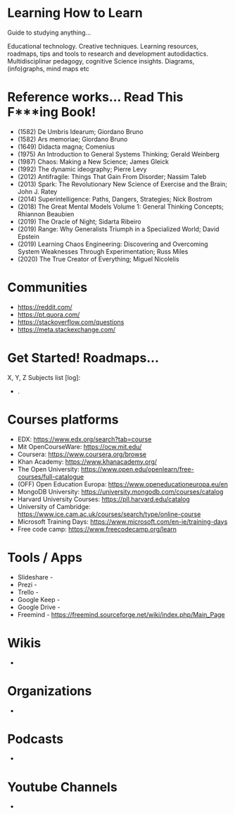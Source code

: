 # Learning How to Learn
Guide to studying anything... 

Educational technology. Creative techniques. Learning resources, roadmaps, tips and tools to research and development autodidactics. Multidisciplinar pedagogy, cognitive Science insights. Diagrams, (info)graphs, mind maps etc

# Reference works... Read This F***ing Book!
- (1582) De Umbris Idearum; Giordano Bruno
- (1582) Ars memoriae; Giordano Bruno
- (1649) Didacta magna; Comenius 
- (1975) An Introduction to General Systems Thinking; Gerald Weinberg
- (1987) Chaos: Making a New Science; James Gleick
- (1992) The dynamic ideography; Pierre Levy 
- (2012) Antifragile: Things That Gain From Disorder; Nassim Taleb
- (2013) Spark: The Revolutionary New Science of Exercise and the Brain; John J. Ratey
- (2014) Superintelligence: Paths, Dangers, Strategies; Nick Bostrom
- (2018) The Great Mental Models Volume 1: General Thinking Concepts; Rhiannon Beaubien
- (2019) The Oracle of Night; Sidarta Ribeiro
- (2019) Range: Why Generalists Triumph in a Specialized World; David Epstein
- (2019) Learning Chaos Engineering: Discovering and Overcoming System Weaknesses Through Experimentation; Russ Miles
- (2020) The True Creator of Everything; Miguel Nicolelis 

# Communities
- https://reddit.com/
- https://pt.quora.com/
- https://stackoverflow.com/questions
- https://meta.stackexchange.com/

# Get Started! Roadmaps...
X, Y, Z
Subjects list [log]:
- .


# Courses platforms
- EDX: https://www.edx.org/search?tab=course
- Mit OpenCourseWare: https://ocw.mit.edu/
- Coursera: https://www.coursera.org/browse
- Khan Academy: https://www.khanacademy.org/
- The Open University: https://www.open.edu/openlearn/free-courses/full-catalogue
- (OFF) Open Education Europa: https://www.openeducationeuropa.eu/en
- MongoDB University: https://university.mongodb.com/courses/catalog
- Harvard University Courses: https://pll.harvard.edu/catalog
- University of Cambridge: https://www.ice.cam.ac.uk/courses/search/type/online-course
- Microsoft Training Days: https://www.microsoft.com/en-ie/training-days
- Free code camp: https://www.freecodecamp.org/learn

# Tools / Apps
- Slideshare - 
- Prezi - 
- Trello - 
- Google Keep - 
- Google Drive - 
- Freemind - https://freemind.sourceforge.net/wiki/index.php/Main_Page

# Wikis
- 

# Organizations
- 

# Podcasts
- 

# Youtube Channels
- 

